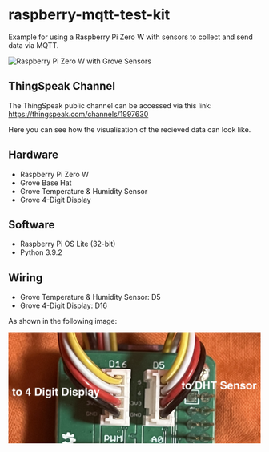 # raspberry-mqtt-test-kit
Example for using a Raspberry Pi Zero W with sensors to collect and send data via MQTT.

![Raspberry Pi Zero W with Grove Sensors](img/Example.png)

## ThingSpeak Channel
The ThingSpeak public channel can be accessed via this link: https://thingspeak.com/channels/1997630 

Here you can see how the visualisation of the recieved data can look like.

## Hardware
* Raspberry Pi Zero W
* Grove Base Hat
* Grove Temperature & Humidity Sensor
* Grove 4-Digit Display

## Software
* Raspberry Pi OS Lite (32-bit)
* Python 3.9.2

## Wiring
* Grove Temperature & Humidity Sensor: D5
* Grove 4-Digit Display: D16

As shown in the following image:

![Wiring Example](img/Wiring.png)
